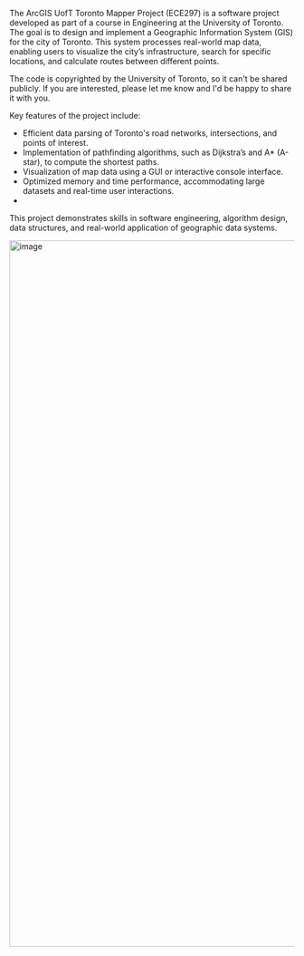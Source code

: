 
The ArcGIS UofT Toronto Mapper Project (ECE297) is a software project developed as part of a course in Engineering at the University of Toronto. The goal is to design and implement a Geographic Information System (GIS) for the city of Toronto. This system processes real-world map data, enabling users to visualize the city’s infrastructure, search for specific locations, and calculate routes between different points.

The code is copyrighted by the University of Toronto, so it can't be shared publicly. If you are interested, please let me know and I'd be happy to share it with you.

Key features of the project include:
- Efficient data parsing of Toronto's road networks, intersections, and points of interest.
- Implementation of pathfinding algorithms, such as Dijkstra’s and A* (A-star), to compute the shortest paths.
- Visualization of map data using a GUI or interactive console interface.
- Optimized memory and time performance, accommodating large datasets and real-time user interactions.
- 
This project demonstrates skills in software engineering, algorithm design, data structures, and real-world application of geographic data systems.

<img width="1247" alt="image" src="https://github.com/user-attachments/assets/99032bf6-f22e-4bf8-9110-d3a6598f606d">
